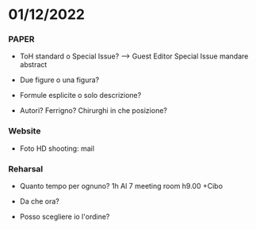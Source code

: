 # 01/12/2022

### PAPER
- ToH standard o Special Issue?
--> Guest Editor Special Issue mandare abstract
- Due figure o una figura?

- Formule esplicite o solo descrizione?

- Autori? Ferrigno? Chirurghi in che posizione?

### Website
- Foto HD shooting: mail

### Reharsal
- Quanto tempo per ognuno? 1h Al 7 meeting room h9.00
+Cibo
- Da che ora? 

- Posso scegliere io l'ordine?


